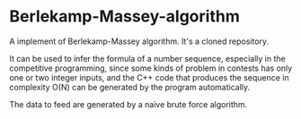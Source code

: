 # Berlekamp-Massey-algorithm
A implement of Berlekamp-Massey algorithm.  It's a cloned repository.

It can be used to infer the formula of a number sequence, especially in the competitive programming, 
since some kinds of problem in contests has only one or two integer inputs, and the C++ code that 
produces the sequence in complexity O(N) can be generated by the program automatically.

The data to feed are generated by a naive brute force algorithm.
